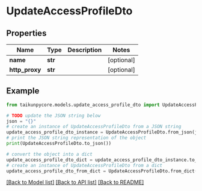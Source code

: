 # UpdateAccessProfileDto


## Properties

Name | Type | Description | Notes
------------ | ------------- | ------------- | -------------
**name** | **str** |  | [optional] 
**http_proxy** | **str** |  | [optional] 

## Example

```python
from taikunpycore.models.update_access_profile_dto import UpdateAccessProfileDto

# TODO update the JSON string below
json = "{}"
# create an instance of UpdateAccessProfileDto from a JSON string
update_access_profile_dto_instance = UpdateAccessProfileDto.from_json(json)
# print the JSON string representation of the object
print(UpdateAccessProfileDto.to_json())

# convert the object into a dict
update_access_profile_dto_dict = update_access_profile_dto_instance.to_dict()
# create an instance of UpdateAccessProfileDto from a dict
update_access_profile_dto_from_dict = UpdateAccessProfileDto.from_dict(update_access_profile_dto_dict)
```
[[Back to Model list]](../README.md#documentation-for-models) [[Back to API list]](../README.md#documentation-for-api-endpoints) [[Back to README]](../README.md)


